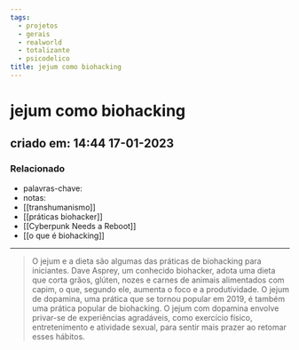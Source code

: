 ```yaml
---
tags:
  - projetos
  - gerais
  - realworld
  - totalizante
  - psicodelico
title: jejum como biohacking
---
```

# jejum como biohacking
## criado em: 14:44 17-01-2023

### Relacionado
- palavras-chave: 
- notas: 
- [[transhumanismo]]
- [[práticas biohacker]]
- [[Cyberpunk Needs a Reboot]]
- [[o que é biohacking]]
---
> O jejum e a dieta são algumas das práticas de biohacking para iniciantes. Dave Asprey, um conhecido biohacker, adota uma dieta que corta grãos, glúten, nozes e carnes de animais alimentados com capim, o que, segundo ele, aumenta o foco e a produtividade. O jejum de dopamina, uma prática que se tornou popular em 2019, é também uma prática popular de biohacking. O jejum com dopamina envolve privar-se de experiências agradáveis, como exercício físico, entretenimento e atividade sexual, para sentir mais prazer ao retomar esses hábitos.